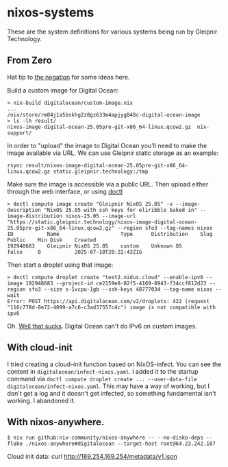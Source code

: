 # nixos-systems

These are the system definitions for various systems being run by Gleipnir Technology.

## From Zero

Hat tip to [the negation](https://thenegation.com/posts/nixos-do-colmena/) for some ideas here.

Build a custom image for Digital Ocean:

```
> nix-build digitalocean/custom-image.nix
...
/nix/store/rm84j1a5bskhg2z8gz633m4apjyg848c-digital-ocean-image
> ls -lh result/
nixos-image-digital-ocean-25.05pre-git-x86_64-linux.qcow2.gz  nix-support/
```

In order to "upload" the image to Digital Ocean you'll need to make the image available via URL. We can use Gleipnir static storage as an example:

```
rsync result/nixos-image-digital-ocean-25.05pre-git-x86_64-linux.qcow2.gz static.gleipnir.technology:/tmp
```

Make sure the image is accessible via a public URL.
Then upload either through the web interface, or using [doctl](https://docs.digitalocean.com/reference/doctl/)

```
> doctl compute image create "Gleipnir NixOS 25.05" -v --image-description "NixOS 25.05 with ssh keys for eliribble baked in" --image-distribution nixos-25.05 --image-url "https://static.gleipnir.technology/nixos-image-digital-ocean-25.05pre-git-x86_64-linux.qcow2.gz" --region sfo3 --tag-names nixos
ID           Name                    Type      Distribution    Slug    Public    Min Disk    Created
192948683    Gleipnir NixOS 25.05    custom    Unknown OS              false     0           2025-07-10T20:22:43Z1G
```

Then start a droplet using that image:

```
> doctl compute droplet create "test2.nidus.cloud" --enable-ipv6 --image 192948683 --project-id ce2159e8-02f5-4169-8943-f34ccf812d23 --region sfo3 --size s-1vcpu-1gb --ssh-keys 48777034 --tag-name nixos --wait
Error: POST https://api.digitalocean.com/v2/droplets: 422 (request "116c778d-8e72-4099-a7c6-c3ad37557c4c") image is not compatible with ipv6
```

Oh. [Well that sucks](https://docs.digitalocean.com/products/custom-images/details/limits/). Digital Ocean can't do IPv6 on custom images.

## With cloud-init

I tried creating a cloud-init function based on NixOS-infect. You can see the content in `digitalocean/infect-nixos.yaml`. I added it to the startup command via `doctl compute droplet create ... --user-data-file digitalocean/infect-nixos.yaml`. This may have a way of working, but I don't get a log and it doesn't get infected, so something fundamental isn't working. I abandoned it.

## With nixos-anywhere.

```
$ nix run github:nix-community/nixos-anywhere -- --no-disko-deps --flake ./nixos-anywhere#digitalocean --target-host root@64.23.242.187
```

Cloud init data:
curl http://169.254.169.254/metadata/v1.json
